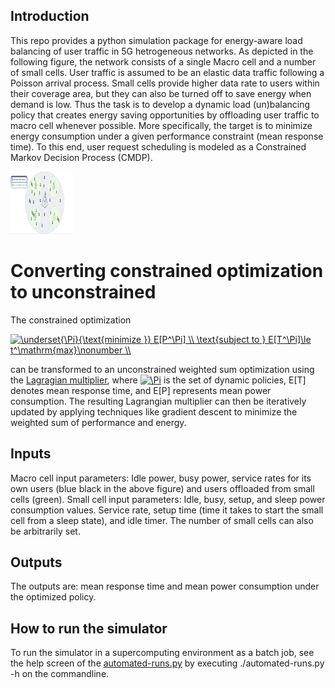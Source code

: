 ## Introduction

This repo provides a python simulation package for energy-aware load balancing of 
user traffic in 5G hetrogeneous networks.  As depicted in the
following figure, the network consists
of a single Macro cell and a number of small cells. User traffic is assumed to be an 
elastic data traffic following a Poisson arrival process. Small cells provide higher
data rate to users within their coverage area, but they can also be turned off 
to save energy when demand is low. Thus the task is to develop a dynamic load (un)balancing 
policy that creates energy saving opportunities by offloading user traffic to macro 
cell whenever possible. More specifically, the target is to minimize 
energy consumption under a given performance constraint (mean response time).
To this end, user request scheduling 
is modeled as a Constrained Markov Decision Process (CMDP).

<img src="hetnet-model.png" alt="perHr" style="width: 100px; height: 100px" />

# Converting constrained optimization to unconstrained
The constrained optimization 

<a href="https://www.codecogs.com/eqnedit.php?latex=\underset{\Pi}{\text{minimize&space;}}&space;E[P^\Pi]&space;\\&space;\text{subject&space;to&space;}&space;E[T^\Pi]\le&space;t^\mathrm{max}\nonumber&space;\\" target="_blank"><img src="https://latex.codecogs.com/gif.latex?\underset{\Pi}{\text{minimize&space;}}&space;E[P^\Pi]&space;\\&space;\text{subject&space;to&space;}&space;E[T^\Pi]\le&space;t^\mathrm{max}\nonumber&space;\\" title="\underset{\Pi}{\text{minimize }} E[P^\Pi] \\ \text{subject to } E[T^\Pi]\le t^\mathrm{max}\nonumber \\" /></a>

can be transformed to an unconstrained weighted sum optimization using the [Lagragian
multiplier](https://en.wikipedia.org/wiki/Lagrange_multiplier), where <a href="https://www.codecogs.com/eqnedit.php?latex=\Pi" target="_blank"><img src="https://latex.codecogs.com/gif.latex?\Pi" title="\Pi" /></a> is 
the set of dynamic policies, E[T] denotes mean response time, and E[P] represents mean power
consumption. The resulting Lagrangian multiplier can then be iteratively
updated by applying techniques like gradient descent to minimize the weighted sum of performance
and energy.

## Inputs
Macro cell input parameters: Idle power, busy power, service rates for its own users (blue black in the above figure) and 
users offloaded from small cells (green).
Small cell input parameters: Idle, busy, setup, and sleep power consumption values. Service rate, setup time (time it takes 
to start the small cell from a sleep state), and idle timer. The number of small cells can also be arbitrarily set.

## Outputs
The outputs are: mean response time and mean power consumption under the optimized policy.

## How to run the simulator
To run the simulator in a supercomputing environment as a batch job, see the help screen of the [automated-runs.py](simulator/automated-runs.py) by executing ./automated-runs.py -h on the commandline.
